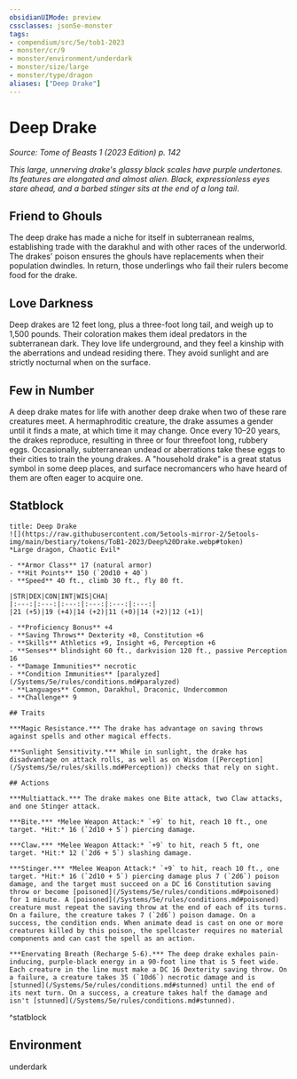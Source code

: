 ```yaml
---
obsidianUIMode: preview
cssclasses: json5e-monster
tags:
- compendium/src/5e/tob1-2023
- monster/cr/9
- monster/environment/underdark
- monster/size/large
- monster/type/dragon
aliases: ["Deep Drake"]
---
```

# Deep Drake
*Source: Tome of Beasts 1 (2023 Edition) p. 142*  

*This large, unnerving drake's glassy black scales have purple undertones. Its features are elongated and almost alien. Black, expressionless eyes stare ahead, and a barbed stinger sits at the end of a long tail*.

## Friend to Ghouls

The deep drake has made a niche for itself in subterranean realms, establishing trade with the darakhul and with other races of the underworld. The drakes' poison ensures the ghouls have replacements when their population dwindles. In return, those underlings who fail their rulers become food for the drake.

## Love Darkness

Deep drakes are 12 feet long, plus a three-foot long tail, and weigh up to 1,500 pounds. Their coloration makes them ideal predators in the subterranean dark. They love life underground, and they feel a kinship with the aberrations and undead residing there. They avoid sunlight and are strictly nocturnal when on the surface.

## Few in Number

A deep drake mates for life with another deep drake when two of these rare creatures meet. A hermaphroditic creature, the drake assumes a gender until it finds a mate, at which time it may change. Once every 10–20 years, the drakes reproduce, resulting in three or four threefoot long, rubbery eggs. Occasionally, subterranean undead or aberrations take these eggs to their cities to train the young drakes. A "household drake" is a great status symbol in some deep places, and surface necromancers who have heard of them are often eager to acquire one.

## Statblock

```ad-statblock
title: Deep Drake
![](https://raw.githubusercontent.com/5etools-mirror-2/5etools-img/main/bestiary/tokens/ToB1-2023/Deep%20Drake.webp#token)
*Large dragon, Chaotic Evil*

- **Armor Class** 17 (natural armor)
- **Hit Points** 150 (`20d10 + 40`)
- **Speed** 40 ft., climb 30 ft., fly 80 ft.

|STR|DEX|CON|INT|WIS|CHA|
|:---:|:---:|:---:|:---:|:---:|:---:|
|21 (+5)|19 (+4)|14 (+2)|11 (+0)|14 (+2)|12 (+1)|

- **Proficiency Bonus** +4
- **Saving Throws** Dexterity +8, Constitution +6
- **Skills** Athletics +9, Insight +6, Perception +6
- **Senses** blindsight 60 ft., darkvision 120 ft., passive Perception 16
- **Damage Immunities** necrotic
- **Condition Immunities** [paralyzed](/Systems/5e/rules/conditions.md#paralyzed)
- **Languages** Common, Darakhul, Draconic, Undercommon
- **Challenge** 9

## Traits

***Magic Resistance.*** The drake has advantage on saving throws against spells and other magical effects.

***Sunlight Sensitivity.*** While in sunlight, the drake has disadvantage on attack rolls, as well as on Wisdom ([Perception](/Systems/5e/rules/skills.md#Perception)) checks that rely on sight.

## Actions

***Multiattack.*** The drake makes one Bite attack, two Claw attacks, and one Stinger attack.

***Bite.*** *Melee Weapon Attack:* `+9` to hit, reach 10 ft., one target. *Hit:* 16 (`2d10 + 5`) piercing damage.

***Claw.*** *Melee Weapon Attack:* `+9` to hit, reach 5 ft, one target. *Hit:* 12 (`2d6 + 5`) slashing damage.

***Stinger.*** *Melee Weapon Attack:* `+9` to hit, reach 10 ft., one target. *Hit:* 16 (`2d10 + 5`) piercing damage plus 7 (`2d6`) poison damage, and the target must succeed on a DC 16 Constitution saving throw or become [poisoned](/Systems/5e/rules/conditions.md#poisoned) for 1 minute. A [poisoned](/Systems/5e/rules/conditions.md#poisoned) creature must repeat the saving throw at the end of each of its turns. On a failure, the creature takes 7 (`2d6`) poison damage. On a success, the condition ends. When animate dead is cast on one or more creatures killed by this poison, the spellcaster requires no material components and can cast the spell as an action.

***Enervating Breath (Recharge 5-6).*** The deep drake exhales pain-inducing, purple-black energy in a 90-foot line that is 5 feet wide. Each creature in the line must make a DC 16 Dexterity saving throw. On a failure, a creature takes 35 (`10d6`) necrotic damage and is [stunned](/Systems/5e/rules/conditions.md#stunned) until the end of its next turn. On a success, a creature takes half the damage and isn't [stunned](/Systems/5e/rules/conditions.md#stunned).
```
^statblock

## Environment

underdark